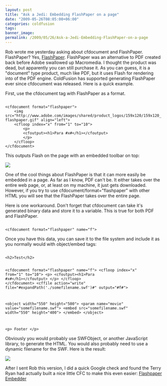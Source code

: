 ```yaml
---
layout: post
title: "Ask a Jedi: Embedding FlashPaper on a page"
date: "2009-05-26T08:05:00+06:00"
categories: coldfusion 
tags: 
banner_image: 
permalink: /2009/05/26/Ask-a-Jedi-Embedding-FlashPaper-on-a-page
---
```


Rob wrote me yesterday asking about cfdocument and FlashPaper. FlashPaper? Yes, <a href="http://www.adobe.com/products/flashpaper/">FlashPaper</a>. FlashPaper was an alternative to PDF created back before Adobe swallowed up Macromedia. I thought the product was dead, but apparently you can still purchase it. As you can guess, it is a "document" type product, much like PDF, but it uses Flash for rendering into of the PDF engine. ColdFusion has supported generating FlashPaper ever since cfdocument was released. Here is a quick example.
<!--more-->
First, use the cfdocument tag with FlashPaper as a format.

<code>
&lt;cfdocument format="flashpaper"&gt;
	&lt;img src="http://www.adobe.com/images/shared/product_logos/159x120/159x120_flashpaper.gif" align="left"&gt;
	&lt;cfloop index="x" from="1" to="10"&gt;
		&lt;p&gt;
		&lt;cfoutput&gt;&lt;h1&gt;Para #x#&lt;/h1&gt;&lt;/cfoutput&gt;
		&lt;/p&gt;
	&lt;/cfloop&gt;
&lt;/cfdocument&gt;
</code>

This outputs Flash on the page with an embedded toolbar on top:

<img src="https://static.raymondcamden.com/images//Picture 159.png">

One of the cool things about FlashPaper is that it can more easily be embedded in a page. As far as I know, PDF can't be. It either takes over the entire web page, or, at least on my machine, it just gets downloaded. However, if you try to use cfdocument/format="flashpaper" with other HTML you will see that the FlashPaper takes over the entire page. 

Here is one workaround. Don't forget that cfdocument can take it's generated binary data and store it to a variable. This is true for both PDF and FlashPaper.

<code>
&lt;cfdocument format="flashpaper" name="f"&gt;
</code>

Once you have this data, you can save it to the file system and include it as you normally would with object/embed tags:

<code>
&lt;h2&gt;Test&lt;/h2&gt;

&lt;cfdocument format="flashpaper" name="f"&gt;
	&lt;cfloop index="x" from="1" to="10"&gt;
		&lt;p&gt;
		&lt;cfoutput&gt;&lt;h1&gt;Para #x#&lt;/h1&gt;&lt;/cfoutput&gt;
		&lt;/p&gt;
	&lt;/cfloop&gt;
&lt;/cfdocument&gt;
&lt;cffile action="write" file="#expandPath('./somefilename.swf')#" output="#f#"&gt;

&lt;object width="550" height="500"&gt;
&lt;param name="movie" value="somefilename.swf"&gt;
&lt;embed src="somefilename.swf" width="550" height="400"&gt;
&lt;/embed&gt;
&lt;/object&gt;

&lt;p&gt;
Footer
&lt;/p&gt;
</code>

Obviously you would probably use SWFObject, or another JavaScript library, to generate the HTML. You would also probably need to use a dynamic filename for the SWF. Here is the result:

<img src="https://static.raymondcamden.com/images/cfjedi//Picture 235.png">

After I sent Rob this version, I did a quick Google check and found the Terry Ryan had actually built a nice little CFC to make this even easier: <a href="http://www.numtopia.com/terry/programming/code_flashpaper_embedder.cfm">Flashpaper Embedder</a>